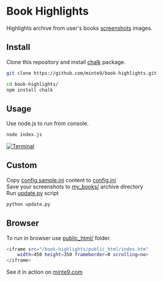 # Book Highlights

Highlights archive from user's books [screenshots](https://github.com/minte9/book-highlights/tree/main/files_archive/my_books/book1/author1) images.

## Install

Clone this repository and install [chalk](https://github.com/chalk/chalk) package.

~~~sh
git clone https://github.com/minte9/book-highlights.git

cd book-highlights/
npm install chalk
~~~

## Usage

Use node.js to run from console.

~~~sh
node index.js
~~~

[![Terminal](https://www.minte9.com/lib/images/github/book-highlights/highlight_02.png)](https://www.minte9.com)

## Custom

Copy [config.sample.ini](https://github.com/minte9/book-highlights/tree/main/config/config.sample.ini) content to [config.ini](https://github.com/minte9/book-highlights/tree/main/config/config.ini)   
Save your screenshots to [my_books/](https://github.com/minte9/book-highlights/tree/main/files_archive/my_books) archive directory  
Run [update.py](https://github.com/minte9/book-highlights/blob/main/update.py) script 

~~~sh
python update.py
~~~

## Browser

To run in browser use [public_html/](https://github.com/minte9/book-highlights/tree/main/public_html) folder.

~~~sh
<iframe src="/book-highlights/public_html/index.htm" 
    width=450 height=350 frameborder=0 scrolling=no>
</iframe>
~~~

See it in action on [minte9.com](https://www.minte9.com)
